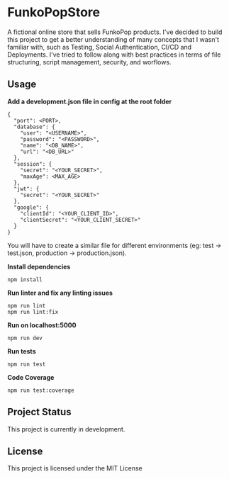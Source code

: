 # FunkoPopStore

A fictional online store that sells FunkoPop products. I've decided to build this project to get a better understanding of many concepts that I wasn't familiar with, such as Testing, Social Authentication, CI/CD and Deployments. I've tried to follow along with best practices in terms of file structuring, script management, security, and worflows.

## Usage

**Add a development.json file in config at the root folder**

```
{
  "port": <PORT>,
  "database": {
    "user": "<USERNAME>",
    "password": "<PASSWORD>",
    "name": "<DB_NAME>",
    "url": "<DB_URL>"
  },
  "session": {
    "secret": "<YOUR_SECRET>",
    "maxAge": <MAX_AGE>
  },
  "jwt": {
    "secret": "<YOUR_SECRET>"
  },
  "google": {
    "clientId": "<YOUR_CLIENT_ID>",
    "clientSecret": "<YOUR_CLIENT_SECRET>"
  }
}
```

You will have to create a similar file for different environments (eg: test -> test.json, production -> production.json).

**Install dependencies**
```
npm install
```

**Run linter and fix any linting issues**

```
npm run lint
npm run lint:fix
```

**Run on localhost:5000**
```
npm run dev
```

**Run tests**
```
npm run test
```

**Code Coverage**
```
npm run test:coverage
```

## Project Status
This project is currently in development.

## License

This project is licensed under the MIT License
